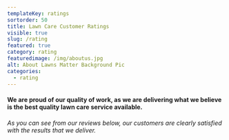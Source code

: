 ```yaml
---
templateKey: ratings
sortorder: 50
title: Lawn Care Customer Ratings
visible: true
slug: /rating
featured: true
category: rating
featuredimage: /img/aboutus.jpg
alt: About Lawns Matter Background Pic
categories:
  - rating
---
```

#### We are proud of our quality of work, as we are delivering what we believe is the best quality lawn care service available. ####

###### As you can see from our reviews below, our customers are clearly satisfied with the results that we deliver. ######
